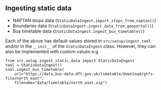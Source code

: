 ## Ingesting static data
- NAPTAN stops data
  (`StaticDataIngest.import_stops_from_naptan()`)
- Boundaries data
  (`StaticDataIngest.ingest_data_from_geoportal()`)
- Bus timetable data
  (`StaticDataIngest.ingest_bus_timetable()`)

Each of the above has default values stored in `src/setup/ingest.toml` and/or in the `__init__` of the `StaticDataIngest` class. However, they can also be implemented with custom values e.g.

```{python}
from src.setup.ingest_static_data import StaticDataIngest
tool = StaticDataIngest()
tool.ingest_bus_timetable(
    url="https://data.bus-data.dft.gov.uk/timetable/download/gtfs-file/north_east",
    filename="data/timetable/north_east.zip")
```
